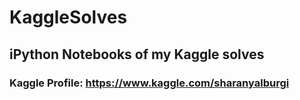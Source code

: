 # KaggleSolves

## iPython Notebooks of my Kaggle solves

### Kaggle Profile: https://www.kaggle.com/sharanyalburgi
